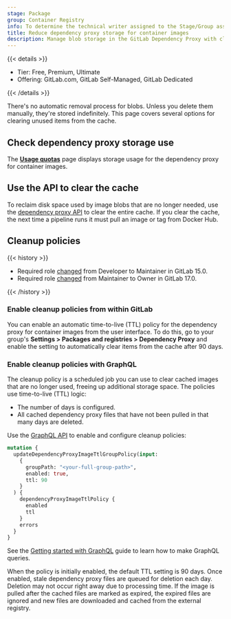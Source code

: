 ```yaml
---
stage: Package
group: Container Registry
info: To determine the technical writer assigned to the Stage/Group associated with this page, see https://handbook.gitlab.com/handbook/product/ux/technical-writing/#assignments
title: Reduce dependency proxy storage for container images
description: Manage blob storage in the GitLab Dependency Proxy with cleanup policies, API cache clearing, and TTL settings.
---
```


{{< details >}}

- Tier: Free, Premium, Ultimate
- Offering: GitLab.com, GitLab Self-Managed, GitLab Dedicated

{{< /details >}}

There's no automatic removal process for blobs. Unless you delete them manually, they're stored
indefinitely. This page covers several options for clearing unused items from the cache.

## Check dependency proxy storage use

The [**Usage quotas**](../../storage_usage_quotas.md) page displays storage usage for the dependency proxy for container images.

## Use the API to clear the cache

To reclaim disk space used by image blobs that are no longer needed, use the
[dependency proxy API](../../../api/dependency_proxy.md)
to clear the entire cache. If you clear the cache, the next time a pipeline runs it must pull an
image or tag from Docker Hub.

## Cleanup policies

{{< history >}}

- Required role [changed](https://gitlab.com/gitlab-org/gitlab/-/issues/350682) from Developer to Maintainer in GitLab 15.0.
- Required role [changed](https://gitlab.com/gitlab-org/gitlab/-/issues/370471) from Maintainer to Owner in GitLab 17.0.

{{< /history >}}

### Enable cleanup policies from within GitLab

You can enable an automatic time-to-live (TTL) policy for the dependency proxy for container images from the user
interface. To do this, go to your group's **Settings > Packages and registries > Dependency Proxy**
and enable the setting to automatically clear items from the cache after 90 days.

### Enable cleanup policies with GraphQL

The cleanup policy is a scheduled job you can use to clear cached images that are no longer used,
freeing up additional storage space. The policies use time-to-live (TTL) logic:

- The number of days is configured.
- All cached dependency proxy files that have not been pulled in that many days are deleted.

Use the [GraphQL API](../../../api/graphql/reference/_index.md#mutationupdatedependencyproxyimagettlgrouppolicy)
to enable and configure cleanup policies:

```graphql
mutation {
  updateDependencyProxyImageTtlGroupPolicy(input:
    {
      groupPath: "<your-full-group-path>",
      enabled: true,
      ttl: 90
    }
  ) {
    dependencyProxyImageTtlPolicy {
      enabled
      ttl
    }
    errors
  }
}
```

See the [Getting started with GraphQL](../../../api/graphql/getting_started.md)
guide to learn how to make GraphQL queries.

When the policy is initially enabled, the default TTL setting is 90 days. Once enabled, stale
dependency proxy files are queued for deletion each day. Deletion may not occur right away due to
processing time. If the image is pulled after the cached files are marked as expired, the expired
files are ignored and new files are downloaded and cached from the external registry.
